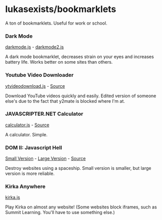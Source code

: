 # lukasexists/bookmarklets
A ton of bookmarklets. Useful for work or school.

### Dark Mode
[darkmode.js](https://github.com/lukasexists/bookmarklets/blob/main/darkmode.js) - [darkmode2.js](https://github.com/lukasexists/bookmarklets/blob/main/darkmode2.js)

A dark mode bookmarklet, decreases strain on your eyes and increases battery life. Works better on some sites than others.

### Youtube Video Downloader
[ytvideodownload.js](https://github.com/lukasexists/bookmarklets/blob/main/ytvideodownload.js) - [Source](https://bookmarklet.vercel.app/#:~:text=Download%20YouTube%20Video)

Download YouTube videos quickly and easily. Edited version of someone else's due to the fact that y2mate is blocked where I'm at.

### JAVASCRIPTER.NET Calculator
[calculator.js](https://github.com/lukasexists/bookmarklets/blob/main/calculator.js) - [Source](http://www.javascripter.net/faq/calculat.htm)

A calculator. Simple.

### DOM II: Javascript Hell
[Small Version](https://github.com/lukasexists/bookmarklets/blob/main/domiis.js) - [Large Version](https://github.com/lukasexists/bookmarklets/blob/main/domiil.js) - [Source](https://blog.roysolberg.com/2017/10/dom2-bookmarklet)

Destroy websites using a spaceship. Small version is smaller, but large version is more reliable.

### Kirka Anywhere
[kirka.js](https://github.com/lukasexists/bookmarklets/blob/main/kirka.js)

Play Kirka on almost any website! (Some websites block iframes, such as Summit Learning. You'll have to use something else.)
